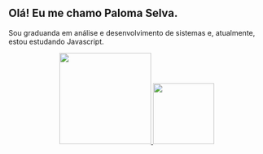   ## Olá! Eu me chamo Paloma Selva. 
  Sou graduanda em análise e desenvolvimento de sistemas e, atualmente, estou estudando Javascript.

  <div align="center">
  <a href="https://github.com/PalomaSelva">
  <img height="180em" src="https://github-readme-stats.vercel.app/api?username=palomaselva&show_icons=true&theme=dracula&include_all_commits=TRUE&count_private=TRUE"/>
  <img height="120em"  src="https://github-readme-stats.vercel.app/api/top-langs/?username=PalomaSelva&layout=compact&langs_count=7&theme=dracula"/>
</div>
